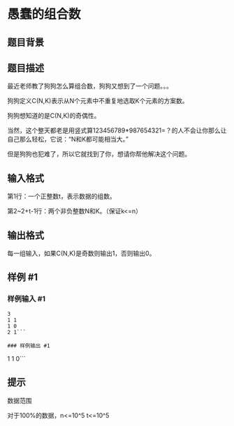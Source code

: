 # 愚蠢的组合数

## 题目背景



## 题目描述

最近老师教了狗狗怎么算组合数，狗狗又想到了一个问题。。。

狗狗定义C(N,K)表示从N个元素中不重复地选取K个元素的方案数。

狗狗想知道的是C(N,K)的奇偶性。

当然，这个整天都老是用竖式算123456789\*987654321=？的人不会让你那么让自己那么轻松，它说：“N和K都可能相当大。”

但是狗狗也犯难了，所以它就找到了你，想请你帮他解决这个问题。


## 输入格式

第1行：一个正整数t，表示数据的组数。

第2~2+t-1行：两个非负整数N和K。（保证k<=n）


## 输出格式

每一组输入，如果C(N,K)是奇数则输出1，否则输出0。


## 样例 #1

### 样例输入 #1
```
3
1 1
1 0
2 1```

### 样例输出 #1

```
1
1
0```

## 提示

数据范围

对于100%的数据，n<=10^5 t<=10^5

